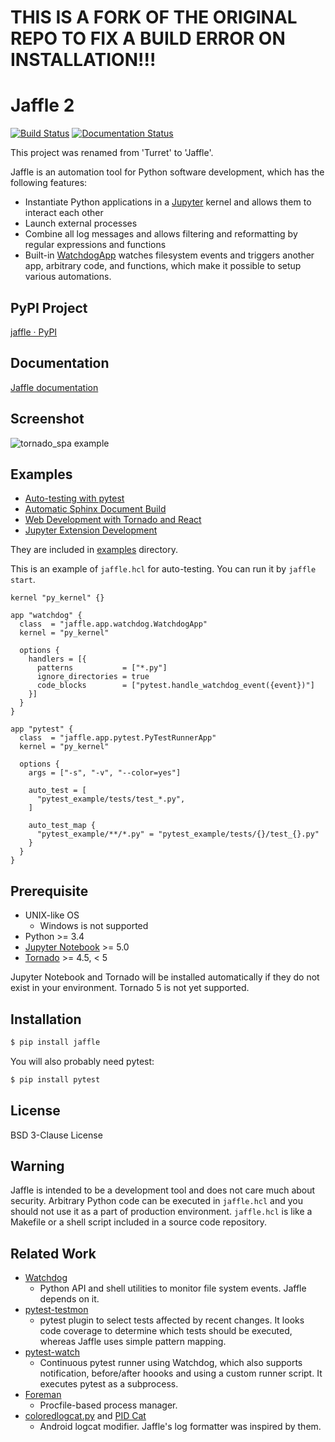 # THIS IS A FORK OF THE ORIGINAL REPO TO FIX A BUILD ERROR ON INSTALLATION!!!

# Jaffle 2

[![Build Status](https://travis-ci.org/yatsu/jaffle.svg?branch=master)](https://travis-ci.org/yatsu/jaffle)
[![Documentation Status](https://readthedocs.org/projects/jaffle/badge/?version=latest)](http://jaffle.readthedocs.io/en/latest/?badge=latest)

This project was renamed from 'Turret' to 'Jaffle'.

Jaffle is an automation tool for Python software development, which has the
following features:

- Instantiate Python applications in a [Jupyter](http://jupyter.org/) kernel
  and allows them to interact each other
- Launch external processes
- Combine all log messages and allows filtering and reformatting by regular
  expressions and functions
- Built-in [WatchdogApp](http://jaffle.readthedocs.io/en/latest/apps/watchdog.html)
  watches filesystem events and triggers another app, arbitrary code, and
  functions, which make it possible to setup various automations.

## PyPI Project

[jaffle · PyPI](https://pypi.org/project/jaffle)

## Documentation

[Jaffle documentation](http://jaffle.readthedocs.io)

## Screenshot

![tornado_spa example](https://github.com/yatsu/jaffle/blob/master/docs/cookbook/tornado_example.gif)

## Examples

- [Auto-testing with pytest](http://jaffle.readthedocs.io/en/latest/cookbook/pytest.html)
- [Automatic Sphinx Document Build](http://jaffle.readthedocs.io/en/latest/cookbook/sphinx.html)
- [Web Development with Tornado and React](http://jaffle.readthedocs.io/en/latest/cookbook/tornado_spa.html)
- [Jupyter Extension Development](http://jaffle.readthedocs.io/en/latest/cookbook/jupyter_ext.html)

They are included in [examples](https://github.com/yatsu/jaffle/tree/master/examples) directory.

This is an example of ``jaffle.hcl`` for auto-testing.
You can run it by ``jaffle start``.

```hcl
kernel "py_kernel" {}

app "watchdog" {
  class  = "jaffle.app.watchdog.WatchdogApp"
  kernel = "py_kernel"

  options {
    handlers = [{
      patterns           = ["*.py"]
      ignore_directories = true
      code_blocks        = ["pytest.handle_watchdog_event({event})"]
    }]
  }
}

app "pytest" {
  class  = "jaffle.app.pytest.PyTestRunnerApp"
  kernel = "py_kernel"

  options {
    args = ["-s", "-v", "--color=yes"]

    auto_test = [
      "pytest_example/tests/test_*.py",
    ]

    auto_test_map {
      "pytest_example/**/*.py" = "pytest_example/tests/{}/test_{}.py"
    }
  }
}
```

## Prerequisite

- UNIX-like OS
    - Windows is not supported
- Python >= 3.4
- [Jupyter Notebook](https://jupyter.org/) >= 5.0
- [Tornado](http://www.tornadoweb.org/) >= 4.5, < 5

Jupyter Notebook and Tornado will be installed automatically if they do not
exist in your environment. Tornado 5 is not yet supported.

## Installation

```sh
$ pip install jaffle
```

You will also probably need pytest:

```sh
$ pip install pytest
```

## License

BSD 3-Clause License

## Warning

Jaffle is intended to be a development tool and does not care much about
security. Arbitrary Python code can be executed in ``jaffle.hcl`` and
you should not use it as a part of production environment. ``jaffle.hcl``
is like a Makefile or a shell script included in a source code repository.

## Related Work

- [Watchdog](https://github.com/gorakhargosh/watchdog)
    - Python API and shell utilities to monitor file system events. Jaffle
      depends on it.
- [pytest-testmon](https://github.com/tarpas/pytest-testmon)
    - pytest plugin to select tests affected by recent changes. It looks code
      coverage to determine which tests should be executed, whereas Jaffle uses
      simple pattern mapping.
- [pytest-watch](https://github.com/joeyespo/pytest-watch)
    - Continuous pytest runner using Watchdog, which also supports
      notification, before/after hoooks and using a custom runner script. It
      executes pytest as a subprocess.
- [Foreman](https://github.com/ddollar/foreman)
    - Procfile-based process manager.
- [coloredlogcat.py](http://jsharkey.org/logcat/) and
  [PID Cat](https://github.com/JakeWharton/pidcat)
    - Android logcat modifier. Jaffle's log formatter was inspired by them.
